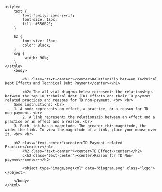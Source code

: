 	
	
	<style>
		text {
			font-family: sans-serif;
			font-size: 12px;
			fill: #556B2F;
		}

		h2 {
			font-size: 13px;
			color: Black;
		}
		svg {
			 width: 90%;
		}
	</style>
		<body>
	      
    		<h1 class="text-center"><center>Relationship between Technical Debt Effects and Technical Debt Payment</center></h1>
		
    		<h2> The alluvial diagrma below represents the relationships between the top 10 technical debt (TD) effects and their TD payment-related practices and reasons for TD non-payment. <br> <br>
		Some instructions: <br>
		1. A node represents an effect, a practice, or a reason for TD non-payment. <br>
    		2. A link represents the relationship between an effect and a practice or an effect and a reason. <br>
		3. Each link has a magnitude. The greater this magnitude, the wider the link. To view the magnitude of a link, place your mouse over it. <br> <br>
		
		<h2 class="text-center"><center>TD Payment-related Practice</center></h2>
    		<h2 class="text-center"><center>TD Effect</center></h2>
    		c<h2 class="text-center"><center>Reason for TD Non-payment</center></h2>
		
    		<object type="image/svg+xml" data="diagram.svg" class="logo"></object>
    			
		</body>
	</html>

